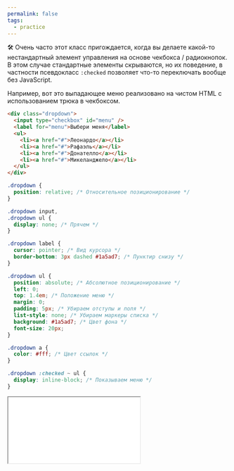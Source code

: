 ```yaml
---
permalink: false
tags:
  - practice
---
```

🛠 Очень часто этот класс пригождается, когда вы делаете какой-то нестандартный элемент управления на основе чекбокса / радиокнопок. В этом случае стандартные элементы скрываются, но их поведение, в частности псевдокласс `:checked` позволяет что-то переключать вообще без JavaScript.

Например, вот это выпадающее меню реализовано на чистом HTML с использованием трюка в чекбоксом.

```html
<div class="dropdown">
  <input type="checkbox" id="menu" />
  <label for="menu">Выбери меня</label>
  <ul>
    <li><a href="#">Леонардо</a></li>
    <li><a href="#">Рафаэль</a></li>
    <li><a href="#">Донателло</a></li>
    <li><a href="#">Микеланджело</a></li>
  </ul>
</div>
```

```css
.dropdown {
  position: relative; /* Относительное позиционирование */
}

.dropdown input,
.dropdown ul {
  display: none; /* Прячем */
}

.dropdown label {
  cursor: pointer; /* Вид курсора */
  border-bottom: 3px dashed #1a5ad7; /* Пунктир снизу */
}

.dropdown ul {
  position: absolute; /* Абсолютное позиционирование */
  left: 0;
  top: 1.4em; /* Положение меню */
  margin: 0;
  padding: 5px; /* Убираем отступы и поля */
  list-style: none; /* Убираем маркеры списка */
  background: #1a5ad7; /* Цвет фона */
  font-size: 20px;
}

.dropdown a {
  color: #fff; /* Цвет ссылок */
}

.dropdown :checked ~ ul {
  display: inline-block; /* Показываем меню */
}
```

<iframe title="Выпадающее меню" src="../demos/choose.html"></iframe>
